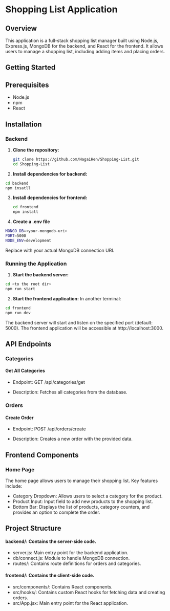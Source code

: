# Shopping List Application
## Overview

This application is a full-stack shopping list manager built using Node.js, Express.js, MongoDB for the backend, and React for the frontend. It allows users to manage a shopping list, including adding items and placing orders.

## Getting Started

## Prerequisites

- Node.js
- npm
- React

## Installation

### Backend

1. **Clone the repository:**

   ```bash
   git clone https://github.com/HagaiHen/Shopping-List.git
   cd Shopping-List
   ```
2. **Install dependencies for backend:**
```bash
cd backend
npm insatll
```

3. **Install dependencies for frontend:**
   ```bash
   cd frontend
   npm install
   ```
4. **Create a .env file**
```bash
MONGO_DB=<your-mongodb-uri>
PORT=5000
NODE_ENV=development
```
Replace **<your-mongodb-uri>** with your actual MongoDB connection URI.

### Running the Application
1. **Start the backend server:**
```bash
cd <to the root dir>
npm run start
```
2. **Start the frontend application:**
In another terminal:
```bash
cd frontend
npm run dev
```
The backend server will start and listen on the specified port (default: 5000). The frontend application will be accessible at http://localhost:3000.

## API Endpoints
### Categories
#### Get All Categories

- Endpoint: GET /api/categories/get

- Description: Fetches all categories from the database.

### Orders
#### Create Order

- Endpoint: POST /api/orders/create

- Description: Creates a new order with the provided data.

## Frontend Components
### Home Page
The home page allows users to manage their shopping list. Key features include:

- Category Dropdown: Allows users to select a category for the product.
- Product Input: Input field to add new products to the shopping list.
- Bottom Bar: Displays the list of products, category counters, and provides an option to complete the order.

## Project Structure
#### backend/: Contains the server-side code.
- server.js: Main entry point for the backend application.
- db/connect.js: Module to handle MongoDB connection.
- routes/: Contains route definitions for orders and categories.
#### frontend/: Contains the client-side code.
- src/components/: Contains React components.
- src/hooks/: Contains custom React hooks for fetching data and creating orders.
- src/App.jsx: Main entry point for the React application.
